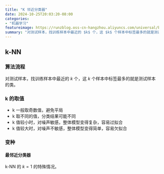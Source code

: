 ```yaml
---
title: "K 邻近分类器"
date: 2024-10-25T20:03:20-08:00
categories: 
- "机器学习"
featureimage: https://runzblog.oss-cn-hangzhou.aliyuncs.com/universal/background1.jpg
summary: "对测试样本，找训练样本中最近的 $k$ 个，这 $k$ 个样本中标签最多的就是测试样本的类。 k-NN 的 $k=1$ 的特殊情况。"
---
```


## k-NN

### 算法流程

对测试样本，找训练样本中最近的 $k$ 个，这 $k$ 个样本中标签最多的就是测试样本的类。

### k 的取值
- k 一般取奇数值，避免平局
- k 取不同的值，分类结果可能不同
- k 值较小时，对噪声敏感，整体模型变得复杂，容易过拟合
- k 值较大时，对噪声不敏感，整体模型变得简单，容易欠拟合

### 变种

#### 最邻近分类器

k-NN 的 $k=1$ 的特殊情况。